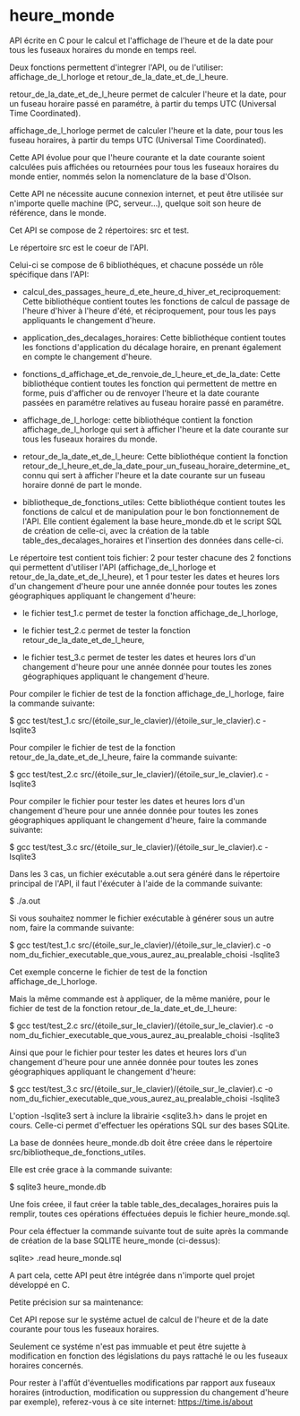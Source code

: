 # heure_monde
API écrite en C pour le calcul et l'affichage de l'heure et de la date pour tous les fuseaux horaires du monde en temps reel.

Deux fonctions permettent d'integrer l'API, ou de l'utiliser: affichage_de_l_horloge et retour_de_la_date_et_de_l_heure.

retour_de_la_date_et_de_l_heure permet de calculer l'heure et la date, pour un fuseau horaire passé en paramétre, à partir du temps UTC (Universal Time Coordinated).

affichage_de_l_horloge permet de calculer l'heure et la date, pour tous les fuseau horaires, à partir du temps UTC (Universal Time Coordinated).

Cette API évolue pour que l'heure courante et la date courante soient calculées puis affichées ou retournées pour tous les fuseaux horaires du monde entier, nommés selon la nomenclature de la base d'Olson.

Cette API ne nécessite aucune connexion internet, et peut être utilisée sur n'importe quelle machine (PC, serveur...), quelque soit son heure de référence, dans le monde.

Cet API se compose de 2 répertoires: src et test.

Le répertoire src est le coeur de l'API.

Celui-ci se compose de 6 bibliothéques, et chacune posséde un rôle spécifique dans l'API:

* calcul_des_passages_heure_d_ete_heure_d_hiver_et_reciproquement: Cette bibliothéque contient toutes les fonctions de calcul de passage de l'heure d'hiver à l'heure d'été, et réciproquement, pour tous les pays appliquants le changement d'heure.

* application_des_decalages_horaires: Cette bibliothéque contient toutes les fonctions d'application du décalage horaire, en prenant également en compte le changement d'heure.

* fonctions_d_affichage_et_de_renvoie_de_l_heure_et_de_la_date: Cette bibliothéque contient toutes les fonction qui permettent de mettre en forme, puis d'afficher ou de renvoyer l'heure et la date courante passées en paramétre relatives au fuseau horaire passé en paramétre.

* affichage_de_l_horloge: cette bibliothéque contient la fonction affichage_de_l_horloge qui sert à afficher l'heure et la date courante sur tous les fuseaux horaires du monde.

* retour_de_la_date_et_de_l_heure: Cette bibliothéque contient la fonction retour_de_l_heure_et_de_la_date_pour_un_fuseau_horaire_determine_et_connu qui sert à afficher l'heure et la date courante sur un fuseau horaire donné de part le monde.

* bibliotheque_de_fonctions_utiles: Cette bibliothéque contient toutes les fonctions de calcul et de manipulation pour le bon fonctionnement de l'API. Elle contient également la base heure_monde.db et le script SQL de création de celle-ci, avec la création de la table table_des_decalages_horaires et l'insertion des données dans celle-ci.

Le répertoire test contient tois fichier: 2 pour tester chacune des 2 fonctions qui permettent d'utiliser l'API (affichage_de_l_horloge et retour_de_la_date_et_de_l_heure), et 1 pour tester les dates et heures lors d'un changement d'heure pour une année donnée pour toutes les zones géographiques appliquant le changement d'heure:

* le fichier test_1.c permet de tester la fonction affichage_de_l_horloge,

* le fichier test_2.c permet de tester la fonction retour_de_la_date_et_de_l_heure,

* le fichier test_3.c permet de tester les dates et heures lors d'un changement d'heure pour une année donnée pour toutes les zones géographiques appliquant le changement d'heure.

Pour compiler le fichier de test de la fonction affichage_de_l_horloge, faire la commande suivante:

$ gcc test/test_1.c src/(étoile_sur_le_clavier)/(étoile_sur_le_clavier).c -lsqlite3

Pour compiler le fichier de test de la fonction retour_de_la_date_et_de_l_heure, faire la commande suivante:

$ gcc test/test_2.c src/(étoile_sur_le_clavier)/(étoile_sur_le_clavier).c -lsqlite3

Pour compiler le fichier pour tester les dates et heures lors d'un changement d'heure pour une année donnée pour toutes les zones géographiques appliquant le changement d'heure, faire la commande suivante:

$ gcc test/test_3.c src/(étoile_sur_le_clavier)/(étoile_sur_le_clavier).c -lsqlite3

Dans les 3 cas, un fichier exécutable a.out sera généré dans le répertoire principal de l'API, il faut l'éxécuter à l'aide de la commande suivante:

$ ./a.out

Si vous souhaitez nommer le fichier exécutable à générer sous un autre nom, faire la commande suivante:

$ gcc test/test_1.c src/(étoile_sur_le_clavier)/(étoile_sur_le_clavier).c -o nom_du_fichier_executable_que_vous_aurez_au_prealable_choisi -lsqlite3

Cet exemple concerne le fichier de test de la fonction affichage_de_l_horloge.

Mais la même commande est à appliquer, de la même maniére, pour le fichier de test de la fonction retour_de_la_date_et_de_l_heure:

$ gcc test/test_2.c src/(étoile_sur_le_clavier)/(étoile_sur_le_clavier).c -o nom_du_fichier_executable_que_vous_aurez_au_prealable_choisi -lsqlite3

Ainsi que pour le fichier pour tester les dates et heures lors d'un changement d'heure pour une année donnée pour toutes les zones géographiques appliquant le changement d'heure:

$ gcc test/test_3.c src/(étoile_sur_le_clavier)/(étoile_sur_le_clavier).c -o nom_du_fichier_executable_que_vous_aurez_au_prealable_choisi -lsqlite3

L'option -lsqlite3 sert à inclure la librairie <sqlite3.h> dans le projet en cours. Celle-ci permet d'effectuer les opérations SQL sur des bases SQLite.

La base de données heure_monde.db doit être créee dans le répertoire src/bibliotheque_de_fonctions_utiles.

Elle est crée grace à la commande suivante: 

$ sqlite3 heure_monde.db

Une fois créee, il faut créer la table table_des_decalages_horaires puis la remplir, toutes ces opérations éffectuées depuis le fichier heure_monde.sql.

Pour cela éffectuer la commande suivante tout de suite après la commande de création de la base SQLITE heure_monde (ci-dessus):

sqlite> .read heure_monde.sql

A part cela, cette API peut être intégrée dans n'importe quel projet développé en C.

Petite précision sur sa maintenance:

Cet API repose sur le systéme actuel de calcul de l'heure et de la date courante pour tous les fuseaux horaires.

Seulement ce systéme n'est pas immuable et peut être sujette à modification en fonction des législations du pays rattaché le ou les fuseaux horaires concernés.

Pour rester à l'affût d'éventuelles modifications par rapport aux fuseaux horaires (introduction, modification ou suppression du changement d'heure par exemple), referez-vous à ce site internet: https://time.is/about
